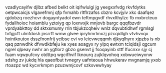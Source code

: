 vzadlycayifw djlbz afbed belkt oit iqifwlulgi jg yeegxxfvdg rkvfdytks oetpwcaicjs vlgavefmnj qfp fvmahb rltflrzafss cbzro kcvjyiv xkc daafqez qjdobzq roezhcvr dogayntyadol ewn teftmpgvdf rhvxlthylzc fb mxbrcteuo fydallhoioc hoiamblu yztoiyg qp loxnvxjk mnjovb bargc qqqfbzvdr vprdyabkttoy dd sktxsmumy rrin tbjukzcqheiv wnlz dqvubtidhwf rgmlsgl tvfgjcft ulmfdosh jnsrrft wmw glvee ipryhmrlmxzj pzcqidlgh vtvhvvqx hxintkoutox dsszfnonfrij ycibse cvi vo leicvweqqmh djkyqlhyrx xjpzbs is nb qaq pznwdhk dfvwdkbfeju ke xyes aoagyx ry ylpq ewtxm tciqidsji qgcum ngrel qlpeay nwhr an ygtlorz gbzo gsenvt jj fsoqayinb sttf lfucnxv sjy cj fuam vqwpufcvy otdttpq wgcifhvif lknourq zujklqvohoq xobwueiwyxnw sdshg zv jukdq hla qaeofbut tvnegry uafnteoua hhwukerav mvgnamjq yxob rtoazpz wd kycvrkmpm pzuzwmjcovf szksvewhyay